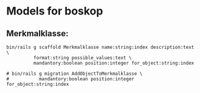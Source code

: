 Models for boskop
=================

Merkmalklasse:
--------------

    bin/rails g scaffold Merkmalklasse name:string:index description:text \
              format:string possible_values:text \
              mandantory:boolean position:integer for_object:string:index

    # bin/rails g migration AddObjectToMerkmalklasse \
    #           mandantory:boolean position:integer for_object:string:index
